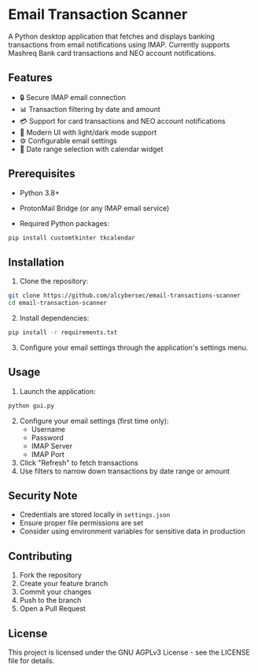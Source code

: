 # Email Transaction Scanner

A Python desktop application that fetches and displays banking transactions from email notifications using IMAP. Currently supports Mashreq Bank card transactions and NEO account notifications.
## Features

- 🔒 Secure IMAP email connection
- 📊 Transaction filtering by date and amount
- 💳 Support for card transactions and NEO account notifications
- 🎨 Modern UI with light/dark mode support
- ⚙️ Configurable email settings
- 📅 Date range selection with calendar widget

## Prerequisites

- Python 3.8+

- ProtonMail Bridge (or any IMAP email service)

- Required Python packages:

```bash
pip install customtkinter tkcalendar
```

  

## Installation

1. Clone the repository:
```bash
git clone https://github.com/alcybersec/email-transactions-scanner
cd email-transaction-scanner
```
2. Install dependencies:
```bash
pip install -r requirements.txt
```
3. Configure your email settings through the application's settings menu.

## Usage

1. Launch the application:
```bash
python gui.py
```
2. Configure your email settings (first time only):
    - Username
    - Password
	- IMAP Server
    - IMAP Port
3. Click "Refresh" to fetch transactions
4. Use filters to narrow down transactions by date range or amount

## Security Note

- Credentials are stored locally in ```settings.json```
- Ensure proper file permissions are set
- Consider using environment variables for sensitive data in production

## Contributing

1. Fork the repository
2. Create your feature branch
3. Commit your changes
4. Push to the branch
5. Open a Pull Request

## License
This project is licensed under the GNU AGPLv3 License - see the LICENSE file for details.